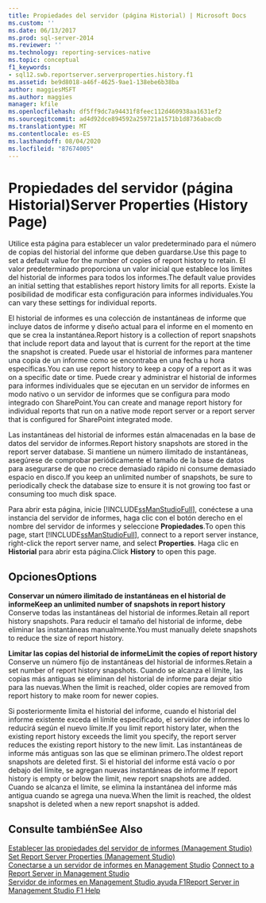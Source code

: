 ```yaml
---
title: Propiedades del servidor (página Historial) | Microsoft Docs
ms.custom: ''
ms.date: 06/13/2017
ms.prod: sql-server-2014
ms.reviewer: ''
ms.technology: reporting-services-native
ms.topic: conceptual
f1_keywords:
- sql12.swb.reportserver.serverproperties.history.f1
ms.assetid: be9d8018-a46f-4625-9ae1-138ebe6b38ba
author: maggiesMSFT
ms.author: maggies
manager: kfile
ms.openlocfilehash: df5ff9dc7a94431f8feec112d460938aa1631ef2
ms.sourcegitcommit: ad4d92dce894592a259721a1571b1d8736abacdb
ms.translationtype: MT
ms.contentlocale: es-ES
ms.lasthandoff: 08/04/2020
ms.locfileid: "87674005"
---
```

# <a name="server-properties-history-page"></a><span data-ttu-id="67525-102">Propiedades del servidor (página Historial)</span><span class="sxs-lookup"><span data-stu-id="67525-102">Server Properties (History Page)</span></span>
  <span data-ttu-id="67525-103">Utilice esta página para establecer un valor predeterminado para el número de copias del historial del informe que deben guardarse.</span><span class="sxs-lookup"><span data-stu-id="67525-103">Use this page to set a default value for the number of copies of report history to retain.</span></span> <span data-ttu-id="67525-104">El valor predeterminado proporciona un valor inicial que establece los límites del historial de informes para todos los informes.</span><span class="sxs-lookup"><span data-stu-id="67525-104">The default value provides an initial setting that establishes report history limits for all reports.</span></span> <span data-ttu-id="67525-105">Existe la posibilidad de modificar esta configuración para informes individuales.</span><span class="sxs-lookup"><span data-stu-id="67525-105">You can vary these settings for individual reports.</span></span>  
  
 <span data-ttu-id="67525-106">El historial de informes es una colección de instantáneas de informe que incluye datos de informe y diseño actual para el informe en el momento en que se crea la instantánea.</span><span class="sxs-lookup"><span data-stu-id="67525-106">Report history is a collection of report snapshots that include report data and layout that is current for the report at the time the snapshot is created.</span></span> <span data-ttu-id="67525-107">Puede usar el historial de informes para mantener una copia de un informe como se encontraba en una fecha u hora específicas.</span><span class="sxs-lookup"><span data-stu-id="67525-107">You can use report history to keep a copy of a report as it was on a specific date or time.</span></span> <span data-ttu-id="67525-108">Puede crear y administrar el historial de informes para informes individuales que se ejecutan en un servidor de informes en modo nativo o un servidor de informes que se configura para modo integrado con SharePoint.</span><span class="sxs-lookup"><span data-stu-id="67525-108">You can create and manage report history for individual reports that run on a native mode report server or a report server that is configured for SharePoint integrated mode.</span></span>  
  
 <span data-ttu-id="67525-109">Las instantáneas del historial de informes están almacenadas en la base de datos del servidor de informes.</span><span class="sxs-lookup"><span data-stu-id="67525-109">Report history snapshots are stored in the report server database.</span></span> <span data-ttu-id="67525-110">Si mantiene un número ilimitado de instantáneas, asegúrese de comprobar periódicamente el tamaño de la base de datos para asegurarse de que no crece demasiado rápido ni consume demasiado espacio en disco.</span><span class="sxs-lookup"><span data-stu-id="67525-110">If you keep an unlimited number of snapshots, be sure to periodically check the database size to ensure it is not growing too fast or consuming too much disk space.</span></span>  
  
 <span data-ttu-id="67525-111">Para abrir esta página, inicie [!INCLUDE[ssManStudioFull](../../includes/ssmanstudiofull-md.md)], conéctese a una instancia del servidor de informes, haga clic con el botón derecho en el nombre del servidor de informes y seleccione **Propiedades**.</span><span class="sxs-lookup"><span data-stu-id="67525-111">To open this page, start [!INCLUDE[ssManStudioFull](../../includes/ssmanstudiofull-md.md)], connect to a report server instance, right-click the report server name, and select **Properties**.</span></span> <span data-ttu-id="67525-112">Haga clic en **Historial** para abrir esta página.</span><span class="sxs-lookup"><span data-stu-id="67525-112">Click **History** to open this page.</span></span>  
  
## <a name="options"></a><span data-ttu-id="67525-113">Opciones</span><span class="sxs-lookup"><span data-stu-id="67525-113">Options</span></span>  
 <span data-ttu-id="67525-114">**Conservar un número ilimitado de instantáneas en el historial de informe**</span><span class="sxs-lookup"><span data-stu-id="67525-114">**Keep an unlimited number of snapshots in report history**</span></span>  
 <span data-ttu-id="67525-115">Conserve todas las instantáneas del historial de informes.</span><span class="sxs-lookup"><span data-stu-id="67525-115">Retain all report history snapshots.</span></span> <span data-ttu-id="67525-116">Para reducir el tamaño del historial de informe, debe eliminar las instantáneas manualmente.</span><span class="sxs-lookup"><span data-stu-id="67525-116">You must manually delete snapshots to reduce the size of report history.</span></span>  
  
 <span data-ttu-id="67525-117">**Limitar las copias del historial de informe**</span><span class="sxs-lookup"><span data-stu-id="67525-117">**Limit the copies of report history**</span></span>  
 <span data-ttu-id="67525-118">Conserve un número fijo de instantáneas del historial de informes.</span><span class="sxs-lookup"><span data-stu-id="67525-118">Retain a set number of report history snapshots.</span></span> <span data-ttu-id="67525-119">Cuando se alcanza el límite, las copias más antiguas se eliminan del historial de informe para dejar sitio para las nuevas.</span><span class="sxs-lookup"><span data-stu-id="67525-119">When the limit is reached, older copies are removed from report history to make room for newer copies.</span></span>  
  
 <span data-ttu-id="67525-120">Si posteriormente limita el historial del informe, cuando el historial del informe existente exceda el límite especificado, el servidor de informes lo reducirá según el nuevo límite.</span><span class="sxs-lookup"><span data-stu-id="67525-120">If you limit report history later, when the existing report history exceeds the limit you specify, the report server reduces the existing report history to the new limit.</span></span> <span data-ttu-id="67525-121">Las instantáneas de informe más antiguas son las que se eliminan primero.</span><span class="sxs-lookup"><span data-stu-id="67525-121">The oldest report snapshots are deleted first.</span></span> <span data-ttu-id="67525-122">Si el historial del informe está vacío o por debajo del límite, se agregan nuevas instantáneas de informe.</span><span class="sxs-lookup"><span data-stu-id="67525-122">If report history is empty or below the limit, new report snapshots are added.</span></span> <span data-ttu-id="67525-123">Cuando se alcanza el límite, se elimina la instantánea del informe más antigua cuando se agrega una nueva.</span><span class="sxs-lookup"><span data-stu-id="67525-123">When the limit is reached, the oldest snapshot is deleted when a new report snapshot is added.</span></span>  
  
## <a name="see-also"></a><span data-ttu-id="67525-124">Consulte también</span><span class="sxs-lookup"><span data-stu-id="67525-124">See Also</span></span>  
 <span data-ttu-id="67525-125">[Establecer las propiedades del servidor de informes &#40;Management Studio&#41;](set-report-server-properties-management-studio.md) </span><span class="sxs-lookup"><span data-stu-id="67525-125">[Set Report Server Properties &#40;Management Studio&#41;](set-report-server-properties-management-studio.md) </span></span>  
 <span data-ttu-id="67525-126">[Conectarse a un servidor de informes en Management Studio](connect-to-a-report-server-in-management-studio.md) </span><span class="sxs-lookup"><span data-stu-id="67525-126">[Connect to a Report Server in Management Studio](connect-to-a-report-server-in-management-studio.md) </span></span>  
 [<span data-ttu-id="67525-127">Servidor de informes en Management Studio ayuda F1</span><span class="sxs-lookup"><span data-stu-id="67525-127">Report Server in Management Studio F1 Help</span></span>](report-server-in-management-studio-f1-help.md)  
  
  
